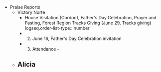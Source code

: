- Praise Reports
	- Victory Norte
		- House Visitation (Cordon), Father's Day Celebration, Prayer and Fasting, Forest Region Tracks Giving (June 29, Tracks giving)
		  logseq.order-list-type:: number
		- 2. June 16, Father's Day Celebration invitation
		- 3. Attendance -
	- Alicia
		-